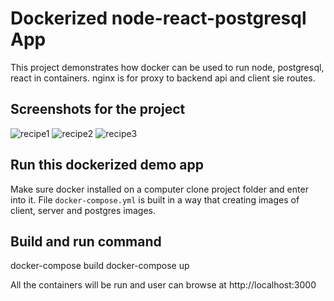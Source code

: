 # Dockerized node-react-postgresql App

This project demonstrates how docker can be used to run node, postgresql, react in containers. nginx is for proxy to backend api and client sie routes.

## Screenshots for the project
![recipe1](https://user-images.githubusercontent.com/21228768/50936601-99c18500-1470-11e9-8c47-187773b1385c.jpg)
![recipe2](https://user-images.githubusercontent.com/21228768/50936608-a0e89300-1470-11e9-9243-230fe7cc4cbe.jpg)
![recipe3](https://user-images.githubusercontent.com/21228768/50936650-d0979b00-1470-11e9-99e6-ec5373868f99.jpg)

## Run this dockerized demo app

Make sure docker installed on a computer
clone project folder and enter into it.
File `docker-compose.yml` is built in a way that creating images of client, server and postgres images.

## Build and run command

docker-compose build
docker-compose up

All the containers will be run and user can browse at
http://localhost:3000
